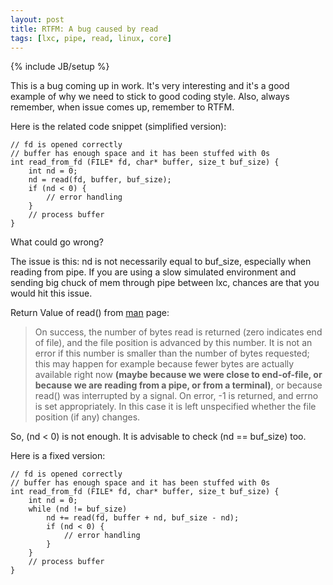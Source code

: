 ```yaml
---
layout: post
title: RTFM: A bug caused by read
tags: [lxc, pipe, read, linux, core]
---
```

{% include JB/setup %}

This is a bug coming up in work. It's very interesting and it's a good example of why we need to stick to good coding style. Also, always remember, when issue comes up, remember to RTFM.

Here is the related code snippet (simplified version):

```
// fd is opened correctly
// buffer has enough space and it has been stuffed with 0s
int read_from_fd (FILE* fd, char* buffer, size_t buf_size) {
    int nd = 0;
    nd = read(fd, buffer, buf_size);
    if (nd < 0) {
        // error handling
    }
    // process buffer
}
```

What could go wrong?

The issue is this: nd is not necessarily equal to buf_size, especially when reading from pipe. If you are using a slow simulated environment and sending big chuck of mem through pipe between lxc, chances are that you would hit this issue.

Return Value of read() from [man](http://linux.die.net/man/2/read) page:

> On success, the number of bytes read is returned (zero indicates end of file), and the file position is advanced by this number. It is not an error if this number is smaller than the number of bytes requested; this may happen for example because fewer bytes are actually available right now **(maybe because we were close to end-of-file, or because we are reading from a pipe, or from a terminal)**, or because read() was interrupted by a signal. On error, -1 is returned, and errno is set appropriately. In this case it is left unspecified whether the file position (if any) changes.

So, (nd < 0) is not enough. It is advisable to check (nd == buf_size) too.

Here is a fixed version:

```
// fd is opened correctly
// buffer has enough space and it has been stuffed with 0s
int read_from_fd (FILE* fd, char* buffer, size_t buf_size) {
    int nd = 0;
    while (nd != buf_size)
        nd += read(fd, buffer + nd, buf_size - nd);
        if (nd < 0) {
            // error handling
        }
    }
    // process buffer
}
```

